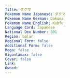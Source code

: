 ```yaml
---
﻿Title: ダクマ
Pokemon Name Japanese: ダクマ
Pokemon Name German: Dakuma
Pokemon Name English: Kubfu
Language Card: Japanese
National Dex Number: 891
Region: Galar
Regional Form: false
Additional Form: false
Mega: false
Gigantamax: false
Cover: false
Link: 
Owned: 
---
```

